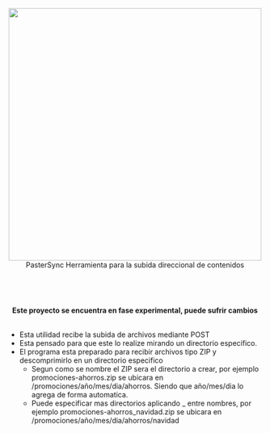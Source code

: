 <p align="center">
  <img width="500" src="https://github.com/gusgeek/PasterSync-Server/blob/main/logo.svg">
  <br>
   PasterSync Herramienta para la subida direccional de contenidos
</p>


#

<p align="center">
  <br><br>
  <strong>
    Este proyecto se encuentra en fase experimental, puede sufrir cambios
  </strong>
  <br><br>
</p>

- Esta utilidad recibe la subida de archivos mediante POST
- Esta pensado para que este lo realize mirando un directorio especifico. 
- El programa esta preparado para recibir archivos tipo ZIP y descomprimirlo en un directorio especifico
  - Segun como se nombre el ZIP sera el directorio a crear, por ejemplo promociones-ahorros.zip se ubicara en /promociones/año/mes/dia/ahorros. Siendo que año/mes/dia lo agrega de forma automatica. 
  - Puede especificar mas directorios aplicando _ entre nombres, por ejemplo promociones-ahorros_navidad.zip se ubicara en /promociones/año/mes/dia/ahorros/navidad


